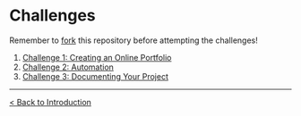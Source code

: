 # Challenges

Remember to [fork](https://docs.github.com/en/get-started/quickstart/fork-a-repo#forking-a-repository) this repository before attempting the challenges!

1. [Challenge 1: Creating an Online Portfolio](./challenge1.md)
2. [Challenge 2: Automation](./challenge2.md)
3. [Challenge 3: Documenting Your Project](./challenge3.md)

---

[< Back to Introduction](../README.md)
